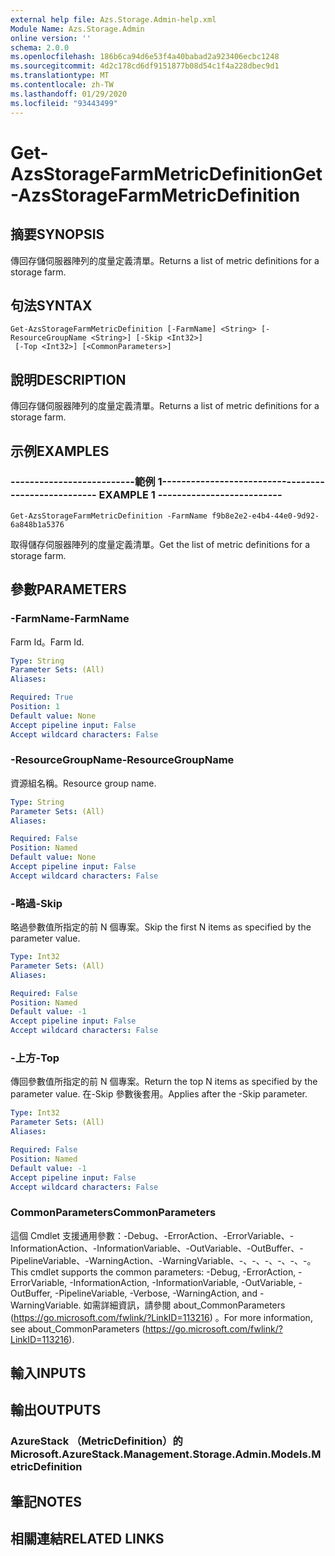 ```yaml
---
external help file: Azs.Storage.Admin-help.xml
Module Name: Azs.Storage.Admin
online version: ''
schema: 2.0.0
ms.openlocfilehash: 186b6ca94d6e53f4a40babad2a923406ecbc1248
ms.sourcegitcommit: 4d2c178cd6df9151877b08d54c1f4a228dbec9d1
ms.translationtype: MT
ms.contentlocale: zh-TW
ms.lasthandoff: 01/29/2020
ms.locfileid: "93443499"
---
```

# <span data-ttu-id="5d352-101">Get-AzsStorageFarmMetricDefinition</span><span class="sxs-lookup"><span data-stu-id="5d352-101">Get-AzsStorageFarmMetricDefinition</span></span>

## <span data-ttu-id="5d352-102">摘要</span><span class="sxs-lookup"><span data-stu-id="5d352-102">SYNOPSIS</span></span>
<span data-ttu-id="5d352-103">傳回存儲伺服器陣列的度量定義清單。</span><span class="sxs-lookup"><span data-stu-id="5d352-103">Returns a list of metric definitions for a storage farm.</span></span>

## <span data-ttu-id="5d352-104">句法</span><span class="sxs-lookup"><span data-stu-id="5d352-104">SYNTAX</span></span>

```
Get-AzsStorageFarmMetricDefinition [-FarmName] <String> [-ResourceGroupName <String>] [-Skip <Int32>]
 [-Top <Int32>] [<CommonParameters>]
```

## <span data-ttu-id="5d352-105">說明</span><span class="sxs-lookup"><span data-stu-id="5d352-105">DESCRIPTION</span></span>
<span data-ttu-id="5d352-106">傳回存儲伺服器陣列的度量定義清單。</span><span class="sxs-lookup"><span data-stu-id="5d352-106">Returns a list of metric definitions for a storage farm.</span></span>

## <span data-ttu-id="5d352-107">示例</span><span class="sxs-lookup"><span data-stu-id="5d352-107">EXAMPLES</span></span>

### <span data-ttu-id="5d352-108">--------------------------範例 1--------------------------</span><span class="sxs-lookup"><span data-stu-id="5d352-108">-------------------------- EXAMPLE 1 --------------------------</span></span>
```
Get-AzsStorageFarmMetricDefinition -FarmName f9b8e2e2-e4b4-44e0-9d92-6a848b1a5376
```

<span data-ttu-id="5d352-109">取得儲存伺服器陣列的度量定義清單。</span><span class="sxs-lookup"><span data-stu-id="5d352-109">Get the list of metric definitions for a storage farm.</span></span>

## <span data-ttu-id="5d352-110">參數</span><span class="sxs-lookup"><span data-stu-id="5d352-110">PARAMETERS</span></span>

### <span data-ttu-id="5d352-111">-FarmName</span><span class="sxs-lookup"><span data-stu-id="5d352-111">-FarmName</span></span>
<span data-ttu-id="5d352-112">Farm Id。</span><span class="sxs-lookup"><span data-stu-id="5d352-112">Farm Id.</span></span>

```yaml
Type: String
Parameter Sets: (All)
Aliases: 

Required: True
Position: 1
Default value: None
Accept pipeline input: False
Accept wildcard characters: False
```

### <span data-ttu-id="5d352-113">-ResourceGroupName</span><span class="sxs-lookup"><span data-stu-id="5d352-113">-ResourceGroupName</span></span>
<span data-ttu-id="5d352-114">資源組名稱。</span><span class="sxs-lookup"><span data-stu-id="5d352-114">Resource group name.</span></span>

```yaml
Type: String
Parameter Sets: (All)
Aliases: 

Required: False
Position: Named
Default value: None
Accept pipeline input: False
Accept wildcard characters: False
```

### <span data-ttu-id="5d352-115">-略過</span><span class="sxs-lookup"><span data-stu-id="5d352-115">-Skip</span></span>
<span data-ttu-id="5d352-116">略過參數值所指定的前 N 個專案。</span><span class="sxs-lookup"><span data-stu-id="5d352-116">Skip the first N items as specified by the parameter value.</span></span>

```yaml
Type: Int32
Parameter Sets: (All)
Aliases: 

Required: False
Position: Named
Default value: -1
Accept pipeline input: False
Accept wildcard characters: False
```

### <span data-ttu-id="5d352-117">-上方</span><span class="sxs-lookup"><span data-stu-id="5d352-117">-Top</span></span>
<span data-ttu-id="5d352-118">傳回參數值所指定的前 N 個專案。</span><span class="sxs-lookup"><span data-stu-id="5d352-118">Return the top N items as specified by the parameter value.</span></span>
<span data-ttu-id="5d352-119">在-Skip 參數後套用。</span><span class="sxs-lookup"><span data-stu-id="5d352-119">Applies after the -Skip parameter.</span></span>

```yaml
Type: Int32
Parameter Sets: (All)
Aliases: 

Required: False
Position: Named
Default value: -1
Accept pipeline input: False
Accept wildcard characters: False
```

### <span data-ttu-id="5d352-120">CommonParameters</span><span class="sxs-lookup"><span data-stu-id="5d352-120">CommonParameters</span></span>
<span data-ttu-id="5d352-121">這個 Cmdlet 支援通用參數：-Debug、-ErrorAction、-ErrorVariable、-InformationAction、-InformationVariable、-OutVariable、-OutBuffer、-PipelineVariable、-WarningAction、-WarningVariable、-、-、-、-、-、-。</span><span class="sxs-lookup"><span data-stu-id="5d352-121">This cmdlet supports the common parameters: -Debug, -ErrorAction, -ErrorVariable, -InformationAction, -InformationVariable, -OutVariable, -OutBuffer, -PipelineVariable, -Verbose, -WarningAction, and -WarningVariable.</span></span> <span data-ttu-id="5d352-122">如需詳細資訊，請參閱 about_CommonParameters (https://go.microsoft.com/fwlink/?LinkID=113216) 。</span><span class="sxs-lookup"><span data-stu-id="5d352-122">For more information, see about_CommonParameters (https://go.microsoft.com/fwlink/?LinkID=113216).</span></span>

## <span data-ttu-id="5d352-123">輸入</span><span class="sxs-lookup"><span data-stu-id="5d352-123">INPUTS</span></span>

## <span data-ttu-id="5d352-124">輸出</span><span class="sxs-lookup"><span data-stu-id="5d352-124">OUTPUTS</span></span>

### <span data-ttu-id="5d352-125">AzureStack （MetricDefinition）的</span><span class="sxs-lookup"><span data-stu-id="5d352-125">Microsoft.AzureStack.Management.Storage.Admin.Models.MetricDefinition</span></span>

## <span data-ttu-id="5d352-126">筆記</span><span class="sxs-lookup"><span data-stu-id="5d352-126">NOTES</span></span>

## <span data-ttu-id="5d352-127">相關連結</span><span class="sxs-lookup"><span data-stu-id="5d352-127">RELATED LINKS</span></span>


